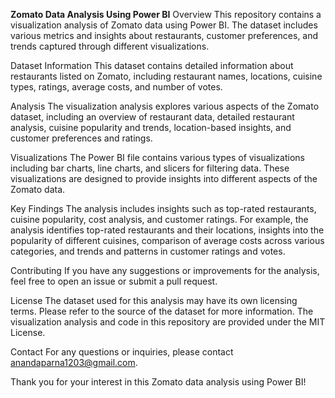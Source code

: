 **Zomato Data Analysis Using Power BI**
Overview
This repository contains a visualization analysis of Zomato data using Power BI. The dataset includes various metrics and insights about restaurants, customer preferences, and trends captured through different visualizations.

Dataset Information
This dataset contains detailed information about restaurants listed on Zomato, including restaurant names, locations, cuisine types, ratings, average costs, and number of votes.

Analysis
The visualization analysis explores various aspects of the Zomato dataset, including an overview of restaurant data, detailed restaurant analysis, cuisine popularity and trends, location-based insights, and customer preferences and ratings.

Visualizations
The Power BI file contains various types of visualizations including bar charts, line charts, and slicers for filtering data. These visualizations are designed to provide insights into different aspects of the Zomato data.

Key Findings
The analysis includes insights such as top-rated restaurants, cuisine popularity, cost analysis, and customer ratings. For example, the analysis identifies top-rated restaurants and their locations, insights into the popularity of different cuisines, comparison of average costs across various categories, and trends and patterns in customer ratings and votes.

Contributing
If you have any suggestions or improvements for the analysis, feel free to open an issue or submit a pull request.

License
The dataset used for this analysis may have its own licensing terms. Please refer to the source of the dataset for more information. The visualization analysis and code in this repository are provided under the MIT License.

Contact
For any questions or inquiries, please contact anandaparna1203@gmail.com.

Thank you for your interest in this Zomato data analysis using Power BI!
